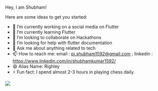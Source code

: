 Hey, I am Shubham!

Here are some ideas to get you started:

- 🔭 I’m currently working on a social media on Flutter
- 🌱 I’m currently learning Flutter
- 👯 I’m looking to collaborate on Hackathons
- 🤔 I’m looking for help with flutter documentation
- 💬 Ask me about anything related to tech
- 📫 How to reach me: email : pi.shubham1592@gmail.com ; linkedin : https://www.linkedin.com/in/shubhamkumar1592/
- 😄 Alias Name: Righley
- ⚡ Fun fact: I spend almost 2-3 hours in playing chess daily.


<img src="https://github-readme-stats.vercel.app/api?username=shubham1592&&show_icons=true&title_color=ffffff&icon_color=bb2acf&text_color=daf7dc&bg_color=151515">

